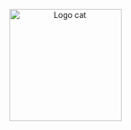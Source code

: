 <p align="center">
  <img width="200" src="https://user-images.githubusercontent.com/96426729/157848482-282be01f-bdd0-4ff7-86e6-40c33d1ca366.png" alt="Logo cat">
</p>
